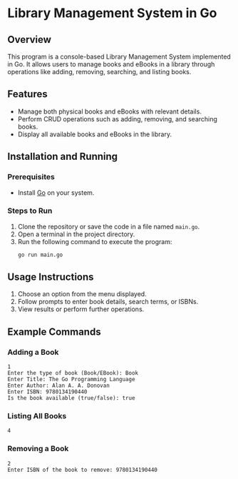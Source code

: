 # Library Management System in Go

## Overview
This program is a console-based Library Management System implemented in Go. It allows users to manage books and eBooks in a library through operations like adding, removing, searching, and listing books.

## Features
- Manage both physical books and eBooks with relevant details.
- Perform CRUD operations such as adding, removing, and searching books.
- Display all available books and eBooks in the library.

## Installation and Running

### Prerequisites
- Install [Go](https://golang.org/doc/install) on your system.

### Steps to Run
1. Clone the repository or save the code in a file named `main.go`.
2. Open a terminal in the project directory.
3. Run the following command to execute the program:
   ```bash
   go run main.go
   ```

## Usage Instructions
1. Choose an option from the menu displayed.
2. Follow prompts to enter book details, search terms, or ISBNs.
3. View results or perform further operations.

## Example Commands

### Adding a Book
```
1
Enter the type of book (Book/EBook): Book
Enter Title: The Go Programming Language
Enter Author: Alan A. A. Donovan
Enter ISBN: 9780134190440
Is the book available (true/false): true
```

### Listing All Books
```
4
```

### Removing a Book
```
2
Enter ISBN of the book to remove: 9780134190440
```

